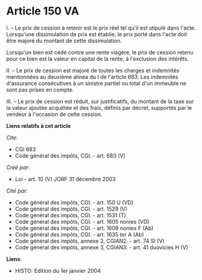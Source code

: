 # Article 150 VA

I. – Le prix de cession à retenir est le prix réel tel qu'il est stipulé dans l'acte. Lorsqu'une dissimulation de prix est
établie, le prix porté dans l'acte doit être majoré du montant de cette dissimulation. 

Lorsqu'un bien est cédé contre une rente viagère, le prix de cession retenu pour ce bien est la valeur en capital de la
rente, à l'exclusion des intérêts. 

II. – Le prix de cession est majoré de toutes les charges et indemnités mentionnées au deuxième alinéa du I de l'article 683.
Les indemnités d'assurance consécutives à un sinistre partiel ou total d'un immeuble ne sont pas prises en compte. 

III. – Le prix de cession est réduit, sur justificatifs, du montant de la taxe sur la valeur ajoutée acquittée et des frais,
définis par décret, supportés par le vendeur à l'occasion de cette cession.

**Liens relatifs à cet article**

_Cite_:

  - CGI 683
  - Code général des impôts, CGI. - art. 683 (V)

_Créé par_:

  - Loi - art. 10 (V) JORF 31 décembre 2003

_Cité par_:

  - Code général des impôts, CGI. - art. 150 U (VD)
  - Code général des impôts, CGI. - art. 1529 (V)
  - Code général des impôts, CGI. - art. 1531 (T)
  - Code général des impôts, CGI. - art. 1605 nonies (VD)
  - Code général des impôts, CGI. - art. 1609 nonies F (Ab)
  - Code général des impôts, CGI. - art. 1635 ter A (Ab)
  - Code général des impôts, annexe 2, CGIAN2. - art. 74 SI (V)
  - Code général des impôts, annexe 3, CGIAN3. - art. 41 duovicies H (V)

**Liens**:

  - HISTO: Edition du 1er janvier 2004
